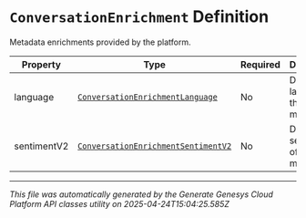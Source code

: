 # `ConversationEnrichment` Definition

Metadata enrichments provided by the platform.

| Property | Type | Required | Description |
|----------|------|----------|-------------|
| language | [`ConversationEnrichmentLanguage`](conversationenrichmentlanguage-definition.md) | No | Detected language of this message. |
| sentimentV2 | [`ConversationEnrichmentSentimentV2`](conversationenrichmentsentimentv2-definition.md) | No | Detected sentiment of this message. |

---

*This file was automatically generated by the Generate Genesys Cloud Platform API classes utility on 2025-04-24T15:04:25.585Z*